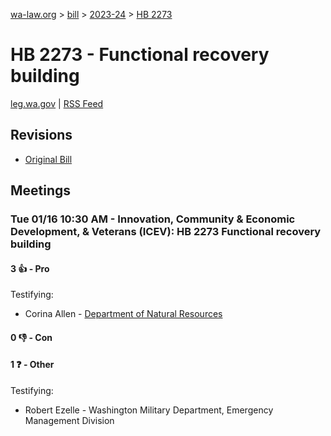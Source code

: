 [wa-law.org](/) > [bill](/bill/) > [2023-24](/bill/2023-24/) > [HB 2273](/bill/2023-24/hb/2273/)

# HB 2273 - Functional recovery building
[leg.wa.gov](https://app.leg.wa.gov/billsummary?BillNumber=2273&Year=2023&Initiative=false) | [RSS Feed](./rss.xml)

## Revisions
* [Original Bill](1/)

## Meetings
### Tue 01/16 10:30 AM - Innovation, Community & Economic Development, & Veterans (ICEV): HB 2273 Functional recovery building
#### 3 👍 - Pro
Testifying:
* Corina Allen - [Department of Natural Resources](/org/department_of_natural_resources/)

#### 0 👎 - Con

#### 1 ❓ - Other
Testifying:
* Robert Ezelle - Washington Military Department, Emergency Management Division
